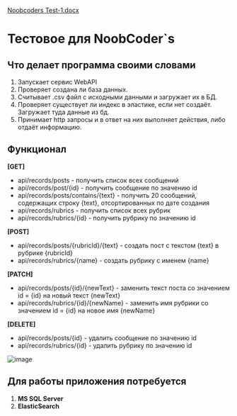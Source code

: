 [Noobcoders Test-1.docx](https://github.com/a1right/NoobCoders.WebAPI/files/10127358/Noobcoders.Test-1.docx)



# Тестовое для NoobCoder`s

## Что делает программа своими словами

1. Запускает сервис WebAPI
2. Проверяет создана ли база данных.
3. Считывает .csv файл с исходными данными и загружает их в БД.
4. Проверяет существует ли индекс в эластике, если нет создаёт. Загружает туда данные из бд.
5. Принимает http запросы и в ответ на них выполняет действия, либо отдаёт информацию.



## Функционал

**[GET]**
  * api/records/posts                   - получить список всех сообщений
  * api/records/post/{id}               - получить сообщение по значению id
  * api/records/posts/contains/{text}   - получить 20 сообщений, содержащих строку {text}, отсортированных по дате создания
  * api/records/rubrics                 - получить список всех рубрик
  * api/records/rubrics/{id}            - получить рубрику по значению id  

**[POST]**
  * api/records/posts/{rubricId}/{text} - создать пост с текстом {text} в рубрике {rubricId}
  * api/records/rubrics/{name}          - создать рубрику с именем {name}
  
  **[PATCH]**
  * api/records/posts/{id}/{newText}    - заменить текст поста со значением id = {id} на новый текст {newText}
  * api/records/rubrics/{id}/{newName}  - заменить имя рубрики со значением id = {id} на новое имя {newName}
  
  **[DELETE]**
  + api/records/posts/{id}              - удалить сообщение по значению id
  + api/records/rubrics/{id}            - удалить рубрику по значению id
  
  ![image](https://user-images.githubusercontent.com/24682568/205509983-ec1454ed-e376-4c0b-8a01-a66359e6658d.png)

  
## Для работы приложения потребуется

  1. **MS SQL Server**
  2. **ElasticSearch**


